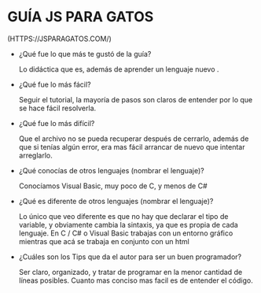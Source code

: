 # GUÍA JS PARA GATOS

(HTTPS://JSPARAGATOS.COM/)

* ¿Qué fue lo que más te gustó de la guía?

  Lo didáctica que es, además de aprender un lenguaje nuevo .

* ¿Qué fue lo más fácil?

  Seguir el tutorial, la mayoría de pasos son claros de entender por lo que se hace fácil resolverla.

* ¿Qué fue lo más difícil?

  Que el archivo no se pueda recuperar después de cerrarlo, además de que si tenías algún error, era mas fácil arrancar de nuevo que intentar arreglarlo.

* ¿Qué conocías de otros lenguajes (nombrar el lenguaje)?

  Conocíamos Visual Basic, muy poco de C, y menos de C#

* ¿Qué es diferente de otros lenguajes (nombrar el lenguaje)?

  Lo único que veo diferente es que no hay que declarar el tipo de variable, y obviamente cambia la sintaxis, ya que es propia de cada lenguaje.
  En C / C# o Visual Basic trabajas con un entorno gráfico mientras que acá se trabaja en conjunto con un html

* ¿Cuáles son los Tips que da el autor para ser un buen programador?

  Ser claro, organizado, y tratar de programar en la menor cantidad de líneas posibles. Cuanto mas conciso mas facil es de entender el código.

